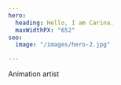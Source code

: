 ```yaml
---
hero:
  heading: Hello, I am Carina.
  maxWidthPX: "652"
seo:
  image: "/images/hero-2.jpg"

---
```

Animation artist